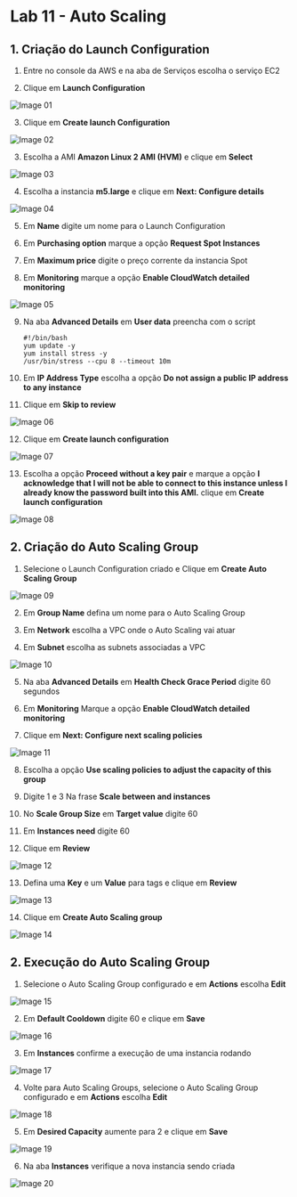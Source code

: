 # Lab 11 - Auto Scaling

## 1. Criação do Launch Configuration

1. Entre no console da AWS e na aba de Serviços escolha o serviço EC2

2. Clique em **Launch Configuration**

![Image 01](https://d1b7vbmva6nnec.cloudfront.net/lab11/lab11-autoscaling-01.png)

3. Clique em **Create launch Configuration**

![Image 02](https://d1b7vbmva6nnec.cloudfront.net/lab11/lab11-autoscaling-02.png)

3. Escolha a AMI **Amazon Linux 2 AMI (HVM)** e clique em **Select**

![Image 03](https://d1b7vbmva6nnec.cloudfront.net/lab11/lab11-autoscaling-03.png)

4. Escolha a instancia **m5.large** e clique em **Next: Configure details**

![Image 04](https://d1b7vbmva6nnec.cloudfront.net/lab11/lab11-autoscaling-04.png)

5. Em **Name** digite um nome para o Launch Configuration

6. Em **Purchasing option** marque a opção **Request Spot Instances**

7. Em **Maximum price** digite o preço corrente da instancia Spot

8. Em **Monitoring** marque a opção **Enable CloudWatch detailed monitoring**

![Image 05](https://d1b7vbmva6nnec.cloudfront.net/lab11/lab11-autoscaling-05.png)

9. Na aba **Advanced Details** em **User data** preencha com o script
    ```
    #!/bin/bash
    yum update -y
    yum install stress -y
    /usr/bin/stress --cpu 8 --timeout 10m
    ```
10. Em **IP Address Type** escolha a opção **Do not assign a public IP address to any instance**

11. Clique em **Skip to review**

![Image 06](https://d1b7vbmva6nnec.cloudfront.net/lab11/lab11-autoscaling-06.png)

12. Clique em **Create launch configuration**

![Image 07](https://d1b7vbmva6nnec.cloudfront.net/lab11/lab11-autoscaling-07.png)

13. Escolha a opção **Proceed without a key pair** e marque a opção **I acknowledge that I will not be able to connect to this instance unless I already know the password built into this AMI.** clique em **Create launch configuration**

![Image 08](https://d1b7vbmva6nnec.cloudfront.net/lab11/lab11-autoscaling-08.png)

## 2. Criação do Auto Scaling Group

1. Selecione o Launch Configuration criado e Clique em **Create Auto Scaling Group**

![Image 09](https://d1b7vbmva6nnec.cloudfront.net/lab11/lab11-autoscaling-09.png)

2. Em **Group Name** defina um nome para o Auto Scaling Group

3. Em **Network** escolha a VPC onde o Auto Scaling vai atuar

4. Em **Subnet** escolha as subnets associadas a VPC

![Image 10](https://d1b7vbmva6nnec.cloudfront.net/lab11/lab11-autoscaling-10.png)

5. Na aba **Advanced Details** em **Health Check Grace Period** digite 60 segundos

6. Em **Monitoring** Marque a opção **Enable CloudWatch detailed monitoring**

7. Clique em **Next: Configure next scaling policies**

![Image 11](https://d1b7vbmva6nnec.cloudfront.net/lab11/lab11-autoscaling-11.png)

8. Escolha a opção **Use scaling policies to adjust the capacity of this group**

9. Digite 1 e 3 Na frase **Scale between and instances**

10. No **Scale Group Size** em **Target value** digite 60

11. Em **Instances need** digite 60

12. Clique em **Review**

![Image 12](https://d1b7vbmva6nnec.cloudfront.net/lab11/lab11-autoscaling-12.png)

13. Defina uma **Key** e um **Value** para tags e clique em **Review**

![Image 13](https://d1b7vbmva6nnec.cloudfront.net/lab11/lab11-autoscaling-13.png)

14. Clique em **Create Auto Scaling group**

![Image 14](https://d1b7vbmva6nnec.cloudfront.net/lab11/lab11-autoscaling-14.png)

## 2. Execução do Auto Scaling Group

1. Selecione o Auto Scaling Group configurado e em **Actions** escolha **Edit**

![Image 15](https://d1b7vbmva6nnec.cloudfront.net/lab11/lab11-autoscaling-15.png)

2. Em **Default Cooldown** digite 60 e clique em **Save**

![Image 16](https://d1b7vbmva6nnec.cloudfront.net/lab11/lab11-autoscaling-16.png)

3. Em **Instances** confirme a execução de uma instancia rodando

![Image 17](https://d1b7vbmva6nnec.cloudfront.net/lab11/lab11-autoscaling-17.png)

4. Volte para Auto Scaling Groups, selecione o Auto Scaling Group configurado e em **Actions** escolha **Edit**

![Image 18](https://d1b7vbmva6nnec.cloudfront.net/lab11/lab11-autoscaling-18.png)

5. Em **Desired Capacity** aumente para 2 e clique em **Save**

![Image 19](https://d1b7vbmva6nnec.cloudfront.net/lab11/lab11-autoscaling-19.png)

6. Na aba **Instances** verifique a nova instancia sendo criada

![Image 20](https://d1b7vbmva6nnec.cloudfront.net/lab11/lab11-autoscaling-20.png)